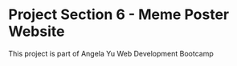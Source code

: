 # Project Section 6 - Meme Poster Website
This project is part of Angela Yu Web Development Bootcamp
